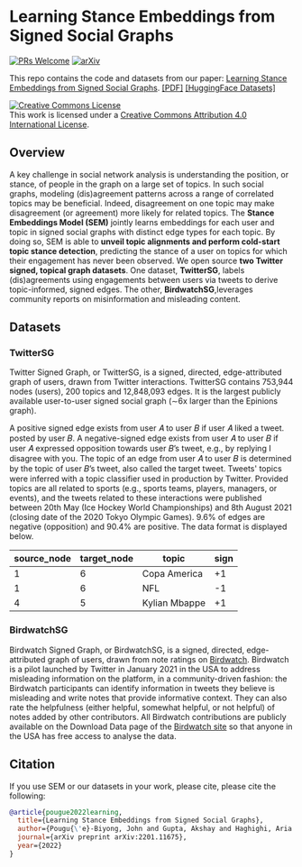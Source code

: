# Learning Stance Embeddings from Signed Social Graphs
[![PRs Welcome](https://img.shields.io/badge/PRs-welcome-green.svg?style=flat-square)](http://makeapullrequest.com)
[![arXiv](https://img.shields.io/badge/arXiv-2201.11675-b31b1b.svg)](https://arxiv.org/abs/2201.11675)

This repo contains the code and datasets from our paper: [Learning Stance Embeddings from Signed Social Graphs]([https://arxiv.org/abs/2209.07562](https://arxiv.org/abs/2201.11675)).
[[PDF]](https://arxiv.org/pdf/2201.11675.pdf)
[[HuggingFace Datasets]](https://huggingface.co/Twitter)

<a rel="license" href="http://creativecommons.org/licenses/by/4.0/"><img alt="Creative Commons License" style="border-width:0" src="https://i.creativecommons.org/l/by/4.0/88x31.png" /></a><br />This work is licensed under a <a rel="license" href="http://creativecommons.org/licenses/by/4.0/">Creative Commons Attribution 4.0 International License</a>.

## Overview
A key challenge in social network analysis is understanding the position, or stance, of people in the graph on a large set of topics. In such social graphs, modeling (dis)agreement patterns across a range of correlated topics may be beneficial. Indeed, disagreement on one topic may make disagreement (or agreement) more likely for related topics. 
The **Stance Embeddings Model (SEM)** jointly learns embeddings for each user and topic in signed social graphs with distinct edge types for each topic. By doing so, SEM is able to **unveil topic alignments and perform cold-start topic stance detection**, predicting the stance of a user on topics for which their engagement has never been observed.
We open source **two Twitter signed, topical graph datasets**. One dataset, **TwitterSG**, labels (dis)agreements using engagements between users via tweets to derive topic-informed, signed edges. The other, **BirdwatchSG**,leverages community reports on misinformation and misleading content.

## Datasets

### TwitterSG

Twitter Signed Graph, or TwitterSG, is a signed, directed, edge-attributed graph of users, drawn from Twitter interactions. TwitterSG contains 753,944 nodes (users), 200 topics and 12,848,093 edges. It is the largest publicly available user-to-user signed social graph (∼6x larger than the Epinions graph).

A positive signed edge exists from user 𝐴 to user 𝐵 if user 𝐴 liked a tweet. posted by user 𝐵. A negative-signed edge exists from user 𝐴 to user 𝐵 if user 𝐴 expressed opposition towards user 𝐵’s tweet, e.g., by replying I disagree with you. The topic of an edge from user 𝐴 to user 𝐵 is determined by the topic of user 𝐵’s tweet, also called the target tweet. 
Tweets' topics were inferred with a topic classifier used in production by Twitter. Provided topics are all related to sports (e.g., sports teams, players, managers, or events), and the tweets related to these interactions were published between 20th May (Ice Hockey World Championships) and 8th August 2021 (closing date of the 2020 Tokyo Olympic Games). 
9.6\% of edges are negative (opposition) and 90.4\% are positive.  The data format is displayed below.

| source_node | target_node | topic | sign |
| ------------- | ------------- | --------- | ---- |
| 1   | 6 | Copa America | +1 |
| 1   | 6 | NFL | -1 |
| 4   | 5 | Kylian Mbappe | +1 |

### BirdwatchSG

Birdwatch Signed Graph, or BirdwatchSG, is a signed, directed, edge-attributed graph of users, drawn from note ratings on [Birdwatch](https://blog.twitter.com/en_us/topics/product/2021/introducing-birdwatch-a-community-based-approach-to-misinformation). Birdwatch is a pilot launched by Twitter in January 2021 in the USA to address misleading information on the platform, in a community-driven fashion: the Birdwatch participants can identify information in tweets they believe is misleading and write notes that provide informative context. They can also rate the helpfulness (either helpful, somewhat helpful, or not helpful) of notes added by other contributors. All Birdwatch contributions are publicly available on the Download Data page of the [Birdwatch site](https://twitter.github.io/birdwatch/) so that anyone in the USA has free access to analyse the data.


## Citation
If you use SEM or our datasets in your work, please cite, please cite the following:
```bib
@article{pougue2022learning,
  title={Learning Stance Embeddings from Signed Social Graphs},
  author={Pougu{\'e}-Biyong, John and Gupta, Akshay and Haghighi, Aria and El-Kishky, Ahmed},
  journal={arXiv preprint arXiv:2201.11675},
  year={2022}
}
```
